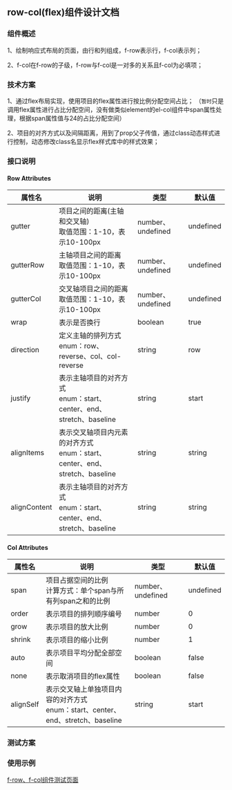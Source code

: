 ## row-col(flex)组件设计文档
### 组件概述
1、绘制响应式布局的页面，由行和列组成，f-row表示行，f-col表示列；


2、f-col在f-row的子级，f-row与f-col是一对多的关系且f-col为必填项；
### 技术方案
1、通过flex布局实现，使用项目的flex属性进行按比例分配空间占比；
（`暂时`只是调用flex属性进行占比分配空间，没有做类似element的el-col组件中span属性处理，根据span属性值与24的占比分配空间）

2、项目的对齐方式以及间隔距离，用到了prop父子传值，通过class动态样式进行控制，动态修改class名显示flex样式库中的样式效果；
### 接口说明
#### Row Attributes
| 属性名    | 说明                                           | 类型               | 默认值       |
|--------|----------------------------------------------|------------------|-----------|
| gutter | 项目之间的距离(主轴和交叉轴)<br/>取值范围：1-10，表示10-100px     | number、undefined | undefined |
| gutterRow | 主轴项目之间的距离<br/>取值范围：1-10，表示10-100px           | number、undefined | undefined |
| gutterCol | 交叉轴项目之间的距离<br/>取值范围：1-10，表示10-100px          | number、undefined | undefined |
| wrap | 表示是否换行                                       | boolean          | true      |
| direction | 定义主轴的排列方式<br/>enum：row、reverse、col、col-reverse | string           | row     |
| justify | 表示主轴项目的对齐方式<br/>enum：start、center、end、stretch、baseline | string           | start     |
| alignItems | 表示交叉轴项目内元素的对齐方式<br/>enum：start、center、end、stretch、baseline | string                              | string           | start     |
| alignContent | 表示主轴项目的对齐方式<br/>enum：start、center、end、stretch、baseline | string                                  | string           | start     |

#### Col Attributes
| 属性名 | 说明                                                   | 类型      | 默认值     |
|-----|------------------------------------------------------|---------|---------|
| span | 项目占据空间的比例<br/>计算方式：单个span与所有列span之和的比例               | number、undefined | undefined |
| order | 表示项目的排列顺序编号                                          | number  | 0       |
| grow | 表示项目的放大比例                                            | number  | 0       |
| shrink | 表示项目的缩小比例                                            | number  | 1       |
| auto | 表示项目平均分配全部空间                                         | boolean  | false   |
| none | 表示取消项目的flex属性                                        | boolean  | false   |
| alignSelf | 表示交叉轴上单独项目内容的对齐方式<br/>enum：start、center、end、stretch、baseline | string      | start         |
### 测试方案

### 使用示例
[f-row、f-col组件测试页面](/src/views/layout/FlexPage.vue)
